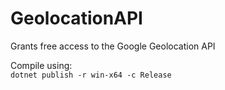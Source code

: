 # GeolocationAPI
Grants free access to the Google Geolocation API

Compile using:  
`
dotnet publish -r win-x64 -c Release
`
